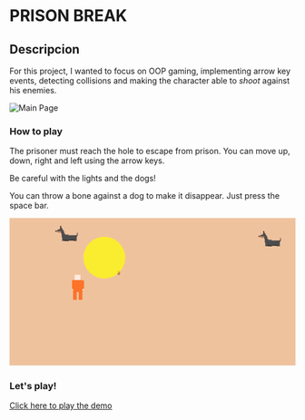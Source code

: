 # PRISON BREAK

## Descripcion

For this project, I wanted to focus on OOP gaming, implementing arrow key events, detecting collisions and making the character able to *shoot* against his enemies.

![Main Page](./resources/prison-background.jpg)

### How to play

The prisoner must reach the hole to escape from prison. You can move up, down, right and left using the arrow keys. 

Be careful with the lights and the dogs! 

You can throw a bone against a dog to make it disappear. Just press the space bar.

![Screenshoot](./resources/GameCapture.png)


### Let's play!

[Click here to play the demo](https://cametolearnthis.github.io/prison-breaking-game/index.html)



